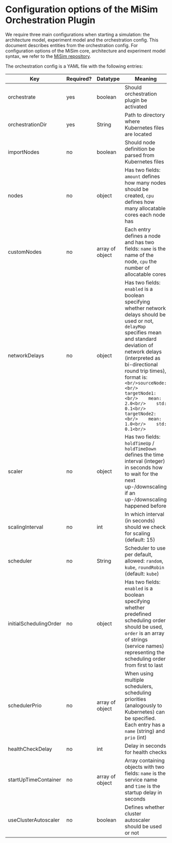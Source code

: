 # Configuration options of the MiSim Orchestration Plugin

We require three main configurations when starting a simulation: the architecture model, experiment model and the 
orchestration config. This document describes entities from the orchestration config. For configuration options of the
MiSim core, architecture and experiment model syntax, we refer to the [MiSim repository](https://github.com/Cambio-Project/MiSim).

The orchestration config is a YAML file with the following entries:

| Key                    | Required? | Datatype        | Meaning                                                                                                                                                                                                                                                                                                                                                                     |
|------------------------|-----------|-----------------|-----------------------------------------------------------------------------------------------------------------------------------------------------------------------------------------------------------------------------------------------------------------------------------------------------------------------------------------------------------------------------|
| orchestrate            | yes       | boolean         | Should orchestration plugin be activated                                                                                                                                                                                                                                                                                                                                    |
| orchestrationDir       | yes       | String          | Path to directory where Kubernetes files are located                                                                                                                                                                                                                                                                                                                        |
| importNodes            | no        | boolean         | Should node definition be parsed from Kubernetes files                                                                                                                                                                                                                                                                                                                      |
| nodes                  | no        | object          | Has two fields: `amount` defines how many nodes should be created, `cpu` defines how many allocatable cores each node has                                                                                                                                                                                                                                                   |
| customNodes            | no        | array of object | Each entry defines a node and has two fields: `name` is the name of the node, `cpu` the number of allocatable cores                                                                                                                                                                                                                                                         |
| networkDelays          | no        | object          | Has two fields: `enabled` is a boolean specifying whether network delays should be used or not, `delayMap` specifies mean and standard deviation of network delays (interpreted as bi-directional round trip times), format is:<br/>```<br/>sourceNode:<br/>  targetNode1:<br/>    mean: 2.0<br/>    std: 0.1<br/>  targetNode2:<br/>    mean: 1.0<br/>    std: 0.1<br/>``` |
| scaler                 | no        | object          | Has two fields: `holdTimeUp` / `holdTimeDown` defines the time interval (integer) in seconds how to wait for the next up-/downscaling if an up-/downscaling happened before                                                                                                                                                                                                 |
| scalingInterval        | no        | int             | In which interval (in seconds) should we check for scaling (default: 15)                                                                                                                                                                                                                                                                                                    |
| scheduler              | no        | String          | Scheduler to use per default, allowed: `random`, `kube`, `roundRobin` (default: `kube`)                                                                                                                                                                                                                                                                                     |
| initialSchedulingOrder | no        | object          | Has two fields: `enabled` is a boolean specifying whether predefined scheduling order should be used, `order` is an array of strings (service names) representing the scheduling order from first to last                                                                                                                                                                   |
| schedulerPrio          | no        | array of object | When using multiple schedulers, scheduling priorities (analogously to Kubernetes) can be specified. Each entry has a `name` (string) and `prio` (int)                                                                                                                                                                                                                       |
| healthCheckDelay       | no        | int             | Delay in seconds for health checks                                                                                                                                                                                                                                                                                                                                          |
| startUpTimeContainer   | no        | array of object | Array containing objects with two fields: `name` is the service name and `time` is the startup delay in seconds                                                                                                                                                                                                                                                             |
| useClusterAutoscaler   | no        | boolean         | Defines whether cluster autoscaler should be used or not                                                                                                                                                                                                                                                                                                                    |


